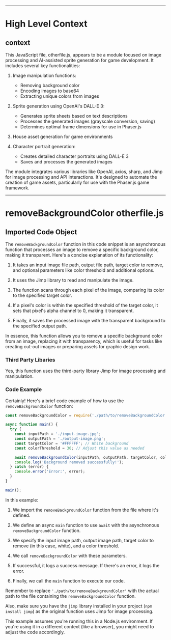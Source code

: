

  ---
# High Level Context
## context
This JavaScript file, otherfile.js, appears to be a module focused on image processing and AI-assisted sprite generation for game development. It includes several key functionalities:

1. Image manipulation functions:
   - Removing background color
   - Encoding images to base64
   - Extracting unique colors from images

2. Sprite generation using OpenAI's DALL-E 3:
   - Generates sprite sheets based on text descriptions
   - Processes the generated images (grayscale conversion, saving)
   - Determines optimal frame dimensions for use in Phaser.js

3. House asset generation for game environments

4. Character portrait generation:
   - Creates detailed character portraits using DALL-E 3
   - Saves and processes the generated images

The module integrates various libraries like OpenAI, axios, sharp, and Jimp for image processing and API interactions. It's designed to automate the creation of game assets, particularly for use with the Phaser.js game framework.

---
# removeBackgroundColor otherfile.js
## Imported Code Object
The `removeBackgroundColor` function in this code snippet is an asynchronous function that processes an image to remove a specific background color, making it transparent. Here's a concise explanation of its functionality:

1. It takes an input image file path, output file path, target color to remove, and optional parameters like color threshold and additional options.

2. It uses the Jimp library to read and manipulate the image.

3. The function scans through each pixel of the image, comparing its color to the specified target color.

4. If a pixel's color is within the specified threshold of the target color, it sets that pixel's alpha channel to 0, making it transparent.

5. Finally, it saves the processed image with the transparent background to the specified output path.

In essence, this function allows you to remove a specific background color from an image, replacing it with transparency, which is useful for tasks like creating cut-out images or preparing assets for graphic design work.

### Third Party Libaries

Yes, this function uses the third-party library Jimp for image processing and manipulation.

### Code Example

Certainly! Here's a brief code example of how to use the `removeBackgroundColor` function:

```javascript
const removeBackgroundColor = require('./path/to/removeBackgroundColor');

async function main() {
  try {
    const inputPath = './input-image.jpg';
    const outputPath = './output-image.png';
    const targetColor = '#FFFFFF'; // White background
    const colorThreshold = 30; // Adjust this value as needed

    await removeBackgroundColor(inputPath, outputPath, targetColor, colorThreshold);
    console.log('Background removed successfully!');
  } catch (error) {
    console.error('Error:', error);
  }
}

main();
```

In this example:

1. We import the `removeBackgroundColor` function from the file where it's defined.

2. We define an async `main` function to use `await` with the asynchronous `removeBackgroundColor` function.

3. We specify the input image path, output image path, target color to remove (in this case, white), and a color threshold.

4. We call `removeBackgroundColor` with these parameters.

5. If successful, it logs a success message. If there's an error, it logs the error.

6. Finally, we call the `main` function to execute our code.

Remember to replace `'./path/to/removeBackgroundColor'` with the actual path to the file containing the `removeBackgroundColor` function.

Also, make sure you have the `jimp` library installed in your project (`npm install jimp`) as the original function uses Jimp for image processing.

This example assumes you're running this in a Node.js environment. If you're using it in a different context (like a browser), you might need to adjust the code accordingly.

  